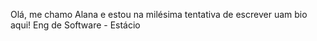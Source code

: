 Olá, me chamo Alana e estou na milésima tentativa de escrever uam bio aqui!
Eng de Software - Estácio 
<!---
alanaloregian/alanaloregian is a ✨ special ✨ repository because its `README.md` (this file) appears on your GitHub profile.
You can click the Preview link to take a look at your changes.
--->
